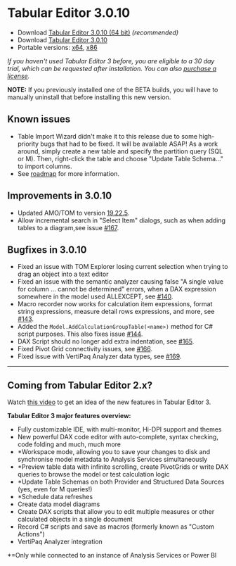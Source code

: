 ﻿# Tabular Editor 3.0.10

- Download [Tabular Editor 3.0.10 (64 bit)](https://cdn.tabulareditor.com/files/TabularEditor.3.0.10.x64.msi) *(recommended)*
- Download [Tabular Editor 3.0.10](https://cdn.tabulareditor.com/files/TabularEditor.3.0.10.x86.msi)
- Portable versions: [x64](https://cdn.tabulareditor.com/files/TabularEditor.3.0.10.x64.zip), [x86](https://cdn.tabulareditor.com/files/TabularEditor.3.0.10.x86.zip)

*If you haven't used Tabular Editor 3 before, you are eligible to a 30 day trial, which can be requested after installation. You can also [purchase a license](https://tabulareditor.com/#licensing).*

**NOTE:** If you previously installed one of the BETA builds, you will have to manually uninstall that before installing this new version.

## Known issues

- Table Import Wizard didn't make it to this release due to some high-priority bugs that had to be fixed. It will be available ASAP! As a work around, simply create a new table and specify the partition query (SQL or M). Then, right-click the table and choose "Update Table Schema..." to import columns.
- See [roadmap](https://github.com/TabularEditor/TabularEditor3/issues/12) for more information.

## Improvements in 3.0.10

- Updated AMO/TOM to version [19.22.5](https://www.nuget.org/packages/Microsoft.AnalysisServices.retail.amd64/).
- Allow incremental search in "Select Item" dialogs, such as when adding tables to a diagram,see issue [#167](https://github.com/TabularEditor/TabularEditor3/issues/167).

## Bugfixes in 3.0.10

- Fixed an issue with TOM Explorer losing current selection when trying to drag an object into a text editor
- Fixed an issue with the semantic analyzer causing false "A single value for column ... cannot be determined" errors, when a DAX expression somewhere in the model used ALLEXCEPT, see [#140](https://github.com/TabularEditor/TabularEditor3/issues/140).
- Macro recorder now works for calculation item expressions, format string expressions, measure detail rows expressions, and more, see [#143](https://github.com/TabularEditor/TabularEditor3/issues/143).
- Added the `Model.AddCalculationGroupTable(<name>)` method for C# script purposes. This also fixes issue [#144](https://github.com/TabularEditor/TabularEditor3/issues/144).
- DAX Script should no longer add extra indentation, see [#165](https://github.com/TabularEditor/TabularEditor3/issues/165).
- Fixed Pivot Grid connectivity issues, see [#166](https://github.com/TabularEditor/TabularEditor3/issues/166).
- Fixed issue with VertiPaq Analyzer data types, see [#169](https://github.com/TabularEditor/TabularEditor3/issues/169).

---
## Coming from Tabular Editor 2.x?

Watch [this video](https://www.youtube.com/watch?v=pt3DdcjfImY) to get an idea of the new features in Tabular Editor 3.

**Tabular Editor 3 major features overview:**
- Fully customizable IDE, with multi-monitor, Hi-DPI support and themes
- New powerful DAX code editor with auto-complete, syntax checking, code folding and much, much more
- *Workspace mode, allowing you to save your changes to disk and synchronise model metadata to Analysis Services simultaneously
- *Preview table data with infinite scrolling, create PivotGrids or write DAX queries to browse the model or test calculation logic
- *Update Table Schemas on both Provider and Structured Data Sources (yes, even for M queries!)
- *Schedule data refreshes
- Create data model diagrams
- Create DAX scripts that allow you to edit multiple measures or other calculated objects in a single document
- Record C# scripts and save as macros (formerly known as "Custom Actions")
- VertiPaq Analyzer integration

*=Only while connected to an instance of Analysis Services or Power BI
